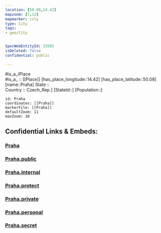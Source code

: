```yaml
---
location: [50.08,14.42] 
mapzoom: [7,12] 
mapmarker: city 
type: City
tags:
- geo/City


SpocWebEntityId: 33502
isDeleted: false
confidential: public

---
```

#is_a_/Place  
#is_a_ :: [[Place]] 
[has_place_longitude::14.42] 
[has_place_latitude::50.08] 
[name::Praha] 
State ::  
Country :: Czech_Rep.] 
[StateId::] 
[Population::] 



```leaflet
id: Praha
coordinates: [[Praha]] 
markerFile: [[Praha]] 
defaultZoom: 11 
maxZoom: 18
```


## Confidential Links & Embeds: 

### [Praha](/_Standards/Earth/Continent/Europe/Europe~Central/Czech_Republic/regions~Czech_Republic/Prague/City/Praha.md) 

### [Praha.public](/_public/Earth/Continent/Europe/Europe~Central/Czech_Republic/regions~Czech_Republic/Prague/City/Praha.public.md) 

### [Praha.internal](/_internal/Earth/Continent/Europe/Europe~Central/Czech_Republic/regions~Czech_Republic/Prague/City/Praha.internal.md) 

### [Praha.protect](/_protect/Earth/Continent/Europe/Europe~Central/Czech_Republic/regions~Czech_Republic/Prague/City/Praha.protect.md) 

### [Praha.private](/_private/Earth/Continent/Europe/Europe~Central/Czech_Republic/regions~Czech_Republic/Prague/City/Praha.private.md) 

### [Praha.personal](/_personal/Earth/Continent/Europe/Europe~Central/Czech_Republic/regions~Czech_Republic/Prague/City/Praha.personal.md) 

### [Praha.secret](/_secret/Earth/Continent/Europe/Europe~Central/Czech_Republic/regions~Czech_Republic/Prague/City/Praha.secret.md)

